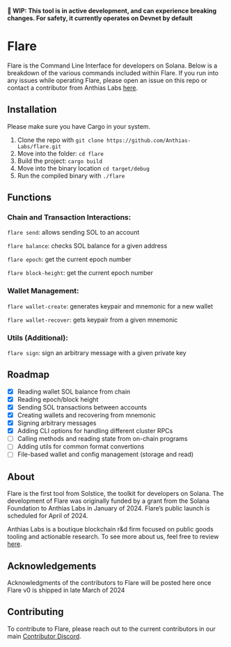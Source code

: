 **:construction: WIP: This tool is in active development, and can experience breaking changes. For safety, it currently operates on Devnet by default**

# Flare

Flare is the Command Line Interface for developers on Solana. Below is a breakdown of the various commands included within Flare. If you run into any issues while operating Flare, please open an issue on this repo or contact a contributor from Anthias Labs [here](https://discord.com/invite/RCJYpMvkBy). 

## Installation
Please make sure you have Cargo in your system.
1. Clone the repo with `git clone https://github.com/Anthias-Labs/flare.git`
2. Move into the folder: `cd flare`
3. Build the project: `cargo build`
4. Move into the binary location `cd target/debug`
5. Run the compiled binary with `./flare`

## Functions
### Chain and Transaction Interactions:
`flare send`: allows sending SOL to an account

`flare balance`: checks SOL balance for a given address

`flare epoch`: get the current epoch number

`flare block-height`: get the current epoch number


### Wallet Management:
`flare wallet-create`: generates keypair and mnemonic for a new wallet

`flare wallet-recover`: gets keypair from a given mnemonic

### Utils (Additional):

`flare sign`: sign an arbitrary message with a given private key

## Roadmap
- [X] Reading wallet SOL balance from chain
- [X] Reading epoch/block height
- [X] Sending SOL transactions between accounts
- [X] Creating wallets and recovering from mnemonic
- [X] Signing arbitrary messages
- [X] Adding CLI options for handling different cluster RPCs
- [ ] Calling methods and reading state from on-chain programs
- [ ] Adding utils for common format convertions
- [ ] File-based  wallet and config management (storage and read)

## About
Flare is the first tool from Solstice, the toolkit for developers on Solana. The development of Flare was originally funded by a grant from the Solana Foundation to Anthias Labs in January of 2024. Flare’s public launch is scheduled for April of 2024.


Anthias Labs is a boutique blockchain r&d firm focused on public goods tooling and actionable research. To see more about us, feel free to review [here](https://www.anthias.xyz/home).

## Acknowledgements
Acknowledgments of the contributors to Flare will be posted here once Flare v0 is shipped in late March of 2024

## Contributing
To contribute to Flare, please reach out to the current contributors in our main [Contributor Discord](https://discord.gg/RCJYpMvkBy). 


